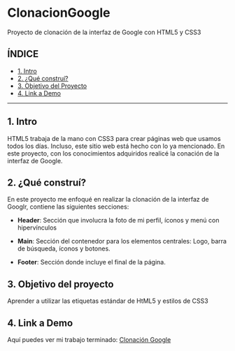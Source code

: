 # ClonacionGoogle
Proyecto de clonación de la interfaz de Google con HTML5 y CSS3

## **ÍNDICE**

* [1. Intro](#)
* [2. ¿Qué construí?](#)
* [3. Objetivo del Proyecto](#)
* [4. Link a Demo](#)


****
## 1. Intro

HTML5 trabaja de la mano con CSS3 para crear páginas web que usamos todos los días. Incluso, este sitio web está hecho con lo ya mencionado. En este proyecto, con los conocimientos adquiridos realicé la conación de la interfaz de Google.



## 2. ¿Qué construí?

En este proyecto me enfoqué en realizar la clonación de la interfaz de Googlr, contiene las siguientes secciones:

* **Header**: Sección que involucra la foto de mi perfil, íconos y menú con hipervínculos

* **Main**: Sección del contenedor para los elementos centrales: Logo, barra de búsqueda, íconos y botones.

* **Footer**: Sección donde incluye el final de la página.


## 3. Objetivo del proyecto


Aprender a utilizar las etiquetas estándar de HtML5 y estilos de CSS3


## 4. Link a Demo

Aquí puedes ver mi trabajo terminado: [Clonación Google](https://google-dhayanreyes.netlify.app)
